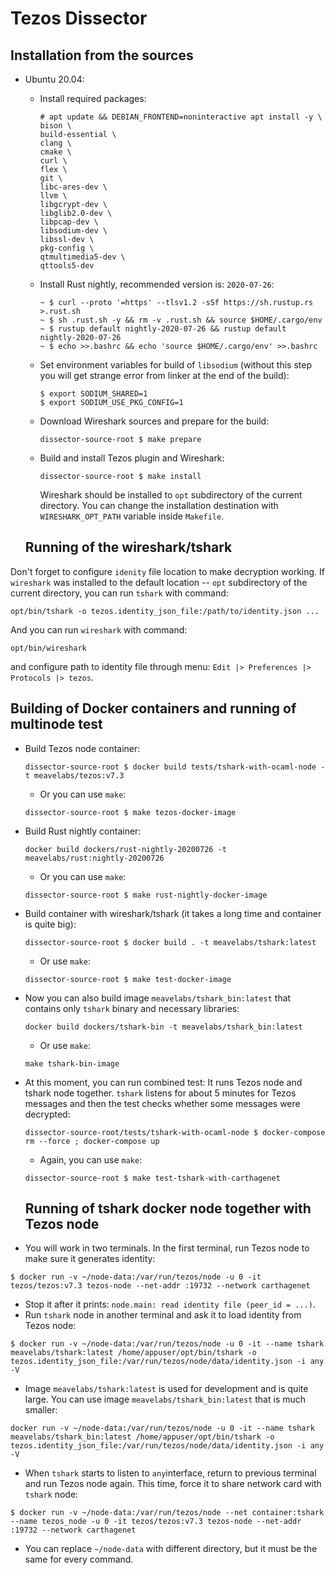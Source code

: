 # Tezos Dissector

## Installation from the sources

- Ubuntu 20.04:

  - Install required packages:

    ```
    # apt update && DEBIAN_FRONTEND=noninteractive apt install -y \
    bison \
    build-essential \
    clang \
    cmake \
    curl \
    flex \
    git \
    libc-ares-dev \
    llvm \
    libgcrypt-dev \
    libglib2.0-dev \
    libpcap-dev \
    libsodium-dev \
    libssl-dev \
    pkg-config \
    qtmultimedia5-dev \
    qttools5-dev
    ```

    

  - Install Rust nightly, recommended version is: `2020-07-26`:

    ```
    ~ $ curl --proto '=https' --tlsv1.2 -sSf https://sh.rustup.rs >.rust.sh
    ~ $ sh .rust.sh -y && rm -v .rust.sh && source $HOME/.cargo/env
    ~ $ rustup default nightly-2020-07-26 && rustup default nightly-2020-07-26
    ~ $ echo >>.bashrc && echo 'source $HOME/.cargo/env' >>.bashrc
    ```

  - Set environment variables for build of `libsodium` (without this step you will get strange error from linker at the end of the build):

    ```
    $ export SODIUM_SHARED=1
    $ export SODIUM_USE_PKG_CONFIG=1
    ```

  - Download Wireshark sources and prepare for the build:

    ```
    dissector-source-root $ make prepare
    ```

  - Build and install Tezos plugin and Wireshark:

    ```
    dissector-source-root $ make install
    ```

    Wireshark should be installed to `opt` subdirectory of the current directory. You can change the installation destination with `WIRESHARK_OPT_PATH` variable inside `Makefile`.
  
  
  
  ## Running of the wireshark/tshark

Don't forget to configure `idenity` file location to make decryption working. If `wireshark` was installed to the default location -- `opt` subdirectory of the current directory, you can run `tshark` with command:

```
opt/bin/tshark -o tezos.identity_json_file:/path/to/identity.json ...
```

And you can run `wireshark` with command:

```
opt/bin/wireshark
```

and configure path to identity file through menu: `Edit |> Preferences |> Protocols |> tezos`.

## Building of Docker containers and running of multinode test

* Build Tezos node container:

  ```
  dissector-source-root $ docker build tests/tshark-with-ocaml-node -t meavelabs/tezos:v7.3
  ```
  
  * Or you can use `make`:
  
  ```
  dissector-source-root $ make tezos-docker-image
  ```

- Build Rust nightly container:

  ```
  docker build dockers/rust-nightly-20200726 -t meavelabs/rust:nightly-20200726
  ```

  * Or you can use `make`:

  ```
  dissector-source-root $ make rust-nightly-docker-image
  ```

- Build container with wireshark/tshark (it takes a long time and container is quite big):

  ```
  dissector-source-root $ docker build . -t meavelabs/tshark:latest
  ```

  * Or use `make`:

  ```
  dissector-source-root $ make test-docker-image
  ```

- Now you can also build image `meavelabs/tshark_bin:latest` that contains only `tshark` binary and necessary libraries:

  ```
  docker build dockers/tshark-bin -t meavelabs/tshark_bin:latest
  ```

  * Or use `make`:

  ```
  make tshark-bin-image
  ```

- At this moment, you can run combined test: It runs Tezos node and tshark node together. `tshark` listens for about 5 minutes for Tezos messages and then the test checks whether some messages were decrypted:

  ```
  dissector-source-root/tests/tshark-with-ocaml-node $ docker-compose rm --force ; docker-compose up
  ```

  * Again, you can use `make`:

  ```
  dissector-source-root $ make test-tshark-with-carthagenet
  ```

  

  ## Running of tshark docker node together with Tezos node

* You will work in two terminals. In the first terminal, run Tezos node to make sure it generates identity:

```
$ docker run -v ~/node-data:/var/run/tezos/node -u 0 -it tezos/tezos:v7.3 tezos-node --net-addr :19732 --network carthagenet
```

- Stop it after it prints: `node.main: read identity file (peer_id = ...)`.
- Run `tshark` node in another terminal and ask it to load identity from Tezos node:

```
$ docker run -v ~/node-data:/var/run/tezos/node -u 0 -it --name tshark meavelabs/tshark:latest /home/appuser/opt/bin/tshark -o tezos.identity_json_file:/var/run/tezos/node/data/identity.json -i any -V
```

- Image `meavelabs/tshark:latest` is used for development and is quite large. You can use image `meavelabs/tshark_bin:latest` that is much smaller:

```
docker run -v ~/node-data:/var/run/tezos/node -u 0 -it --name tshark meavelabs/tshark_bin:latest /home/appuser/opt/bin/tshark -o tezos.identity_json_file:/var/run/tezos/node/data/identity.json -i any -V
```

- When `tshark` starts to listen to `any`interface, return to previous terminal and run Tezos node again. This time, force it to share network card with `tshark` node:

```
$ docker run -v ~/node-data:/var/run/tezos/node --net container:tshark --name tezos_node -u 0 -it tezos/tezos:v7.3 tezos-node --net-addr :19732 --network carthagenet
```
* You can replace `~/node-data` with different directory, but it must be the same for every command.